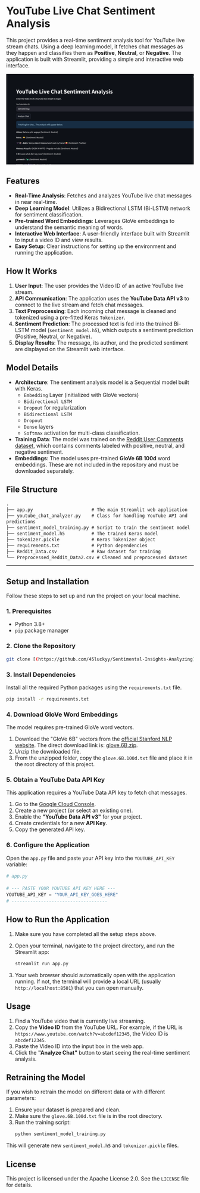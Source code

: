 # YouTube Live Chat Sentiment Analysis

This project provides a real-time sentiment analysis tool for YouTube live stream chats. Using a deep learning model, it fetches chat messages as they happen and classifies them as **Positive**, **Neutral**, or **Negative**. The application is built with Streamlit, providing a simple and interactive web interface.

![Demo Screenshot](https://github.com/45luckyy/Sentimental-Insights-Analyzing/blob/main/Sentimental%20Insights%20Interface.png)

## Features
- **Real-Time Analysis**: Fetches and analyzes YouTube live chat messages in near real-time.
- **Deep Learning Model**: Utilizes a Bidirectional LSTM (Bi-LSTM) network for sentiment classification.
- **Pre-trained Word Embeddings**: Leverages GloVe embeddings to understand the semantic meaning of words.
- **Interactive Web Interface**: A user-friendly interface built with Streamlit to input a video ID and view results.
- **Easy Setup**: Clear instructions for setting up the environment and running the application.

## How It Works
1.  **User Input**: The user provides the Video ID of an active YouTube live stream.
2.  **API Communication**: The application uses the **YouTube Data API v3** to connect to the live stream and fetch chat messages.
3.  **Text Preprocessing**: Each incoming chat message is cleaned and tokenized using a pre-fitted Keras `Tokenizer`.
4.  **Sentiment Prediction**: The processed text is fed into the trained Bi-LSTM model (`sentiment_model.h5`), which outputs a sentiment prediction (Positive, Neutral, or Negative).
5.  **Display Results**: The message, its author, and the predicted sentiment are displayed on the Streamlit web interface.

## Model Details
- **Architecture**: The sentiment analysis model is a Sequential model built with Keras.
    - `Embedding` Layer (initialized with GloVe vectors)
    - `Bidirectional LSTM`
    - `Dropout` for regularization
    - `Bidirectional LSTM`
    - `Dropout`
    - `Dense` layers
    - `Softmax` activation for multi-class classification.
- **Training Data**: The model was trained on the [Reddit User Comments dataset](https://www.kaggle.com/datasets/cosmos98/twitter-and-reddit-sentimental-analysis-dataset), which contains comments labeled with positive, neutral, and negative sentiment.
- **Embeddings**: The model uses pre-trained **GloVe 6B 100d** word embeddings. These are not included in the repository and must be downloaded separately.

## File Structure

```
.
├── app.py                      # The main Streamlit web application
├── youtube_chat_analyzer.py    # Class for handling YouTube API and predictions
├── sentiment_model_training.py # Script to train the sentiment model
├── sentiment_model.h5          # The trained Keras model
├── tokenizer.pickle            # Keras Tokenizer object
├── requirements.txt            # Python dependencies
├── Reddit_Data.csv             # Raw dataset for training
└── Preprocessed_Reddit_Data2.csv # Cleaned and preprocessed dataset
```

---

## Setup and Installation

Follow these steps to set up and run the project on your local machine.

### 1. Prerequisites
- Python 3.8+
- `pip` package manager

### 2. Clone the Repository
```bash
git clone [(https://github.com/45luckyy/Sentimental-Insights-Analyzing)]
```

### 3. Install Dependencies
Install all the required Python packages using the `requirements.txt` file.
```bash
pip install -r requirements.txt
```

### 4. Download GloVe Word Embeddings
The model requires pre-trained GloVe word vectors.
1.  Download the "GloVe 6B" vectors from the [official Stanford NLP website](https://nlp.stanford.edu/projects/glove/). The direct download link is: [glove.6B.zip](http://nlp.stanford.edu/data/glove.6B.zip).
2.  Unzip the downloaded file.
3.  From the unzipped folder, copy the `glove.6B.100d.txt` file and place it in the root directory of this project.

### 5. Obtain a YouTube Data API Key
This application requires a YouTube Data API key to fetch chat messages.
1.  Go to the [Google Cloud Console](https://console.cloud.google.com/).
2.  Create a new project (or select an existing one).
3.  Enable the **"YouTube Data API v3"** for your project.
4.  Create credentials for a new **API Key**.
5.  Copy the generated API key.

### 6. Configure the Application
Open the `app.py` file and paste your API key into the `YOUTUBE_API_KEY` variable:

```python
# app.py

# --- PASTE YOUR YOUTUBE API KEY HERE ---
YOUTUBE_API_KEY = "YOUR_API_KEY_GOES_HERE" 
# ------------------------------------
```

## How to Run the Application

1.  Make sure you have completed all the setup steps above.
2.  Open your terminal, navigate to the project directory, and run the Streamlit app:

    ```bash
    streamlit run app.py
    ```
3.  Your web browser should automatically open with the application running. If not, the terminal will provide a local URL (usually `http://localhost:8501`) that you can open manually.

## Usage
1.  Find a YouTube video that is currently live streaming.
2.  Copy the **Video ID** from the YouTube URL. For example, if the URL is `https://www.youtube.com/watch?v=abcdef12345`, the Video ID is `abcdef12345`.
3.  Paste the Video ID into the input box in the web app.
4.  Click the **"Analyze Chat"** button to start seeing the real-time sentiment analysis.

## Retraining the Model
If you wish to retrain the model on different data or with different parameters:
1.  Ensure your dataset is prepared and clean.
2.  Make sure the `glove.6B.100d.txt` file is in the root directory.
3.  Run the training script:
    ```bash
    python sentiment_model_training.py
    ```
This will generate new `sentiment_model.h5` and `tokenizer.pickle` files.

## License
This project is licensed under the Apache License 2.0. See the `LICENSE` file for details.
